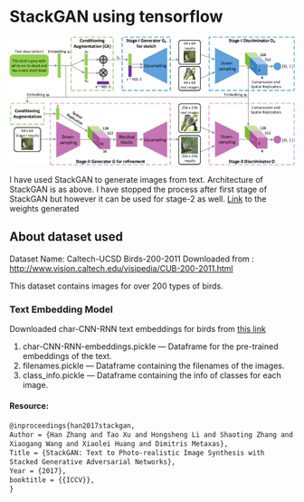 # StackGAN using tensorflow

![Architecture of StackGAN](a.png)

I have used StackGAN to generate images from text. Architecture of StackGAN is as above. I have stopped the process after first stage of StackGAN but however it can be used for stage-2 as well.
[Link][identifier2] to the weights generated


## About dataset used

Dataset Name: Caltech-UCSD Birds-200-2011
Downloaded from : http://www.vision.caltech.edu/visipedia/CUB-200-2011.html

This dataset contains images for over 200 types of birds.

### Text Embedding Model
Downloaded char-CNN-RNN text embeddings for birds from [this link][identifier]

1. char-CNN-RNN-embeddings.pickle — Dataframe for the pre-trained embeddings of the text.
2. filenames.pickle — Dataframe containing the filenames of the images.
3. class_info.pickle — Dataframe containing the info of classes for each image.


#### Resource:
```
@inproceedings{han2017stackgan,
Author = {Han Zhang and Tao Xu and Hongsheng Li and Shaoting Zhang and Xiaogang Wang and Xiaolei Huang and Dimitris Metaxas},
Title = {StackGAN: Text to Photo-realistic Image Synthesis with Stacked Generative Adversarial Networks},
Year = {2017},
booktitle = {{ICCV}},
}
```

[identifier]: https://drive.google.com/file/d/0B3y_msrWZaXLT1BZdVdycDY5TEE/view?resourcekey=0-sZrhftoEfdvHq6MweAeCjA
[identifier2]: https://drive.google.com/drive/folders/1dZ09-ntDQ6edRQAyU0Jx4H8nx6UjHVEg?usp=drive_link
